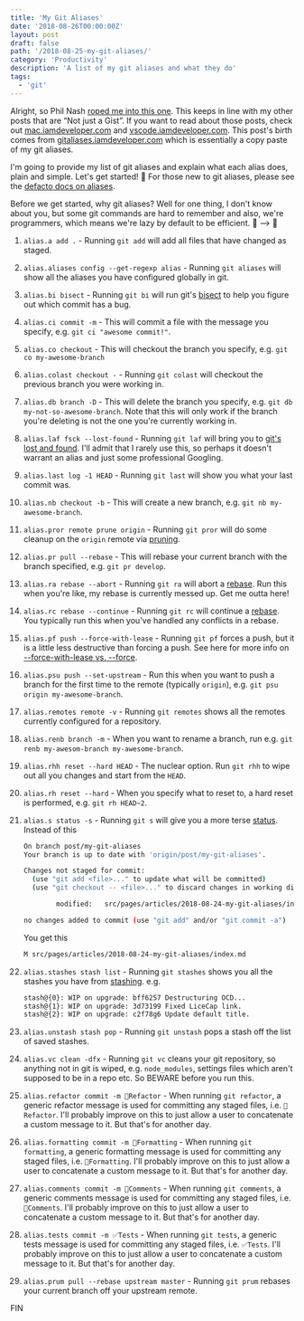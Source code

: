 ```yaml
---
title: 'My Git Aliases'
date: '2018-08-26T00:00:00Z'
layout: post
draft: false
path: '/2018-08-25-my-git-aliases/'
category: 'Productivity'
description: 'A list of my git aliases and what they do'
tags:
  - 'git'
---
```


Alright, so Phil Nash [roped me into this one](https://dev.to/philnash/comment/518o). This keeps in line with my other posts that are “Not just a Gist”. If you want to read about those posts, check out [mac.iamdeveloper.com](https://mac.iamdeveloper.com) and [vscode.iamdeveloper.com](https://vscode.iamdeveloper.com). This post's birth comes from [gitaliases.iamdeveloper.com](https://gitaliases.iamdeveloper.com) which is essentially a copy paste of my git aliases.

I'm going to provide my list of git aliases and explain what each alias does, plain and simple. Let's get started! 🏁 For those new to git aliases, please see the [defacto docs on aliases](https://git-scm.com/book/en/v2/Git-Basics-Git-Aliases).

Before we get started, why git aliases? Well for one thing, I don't know about you, but some git commands are hard to remember and also, we're programmers, which means we're lazy by default to be efficient. 🐢 --> 🐇

1. `alias.a add .` -
   Running `git add` will add all files that have changed as staged.

1. `alias.aliases config --get-regexp alias` -
   Running `git aliases` will show all the aliases you have configured globally in git.

1. `alias.bi bisect` -
   Running `git bi` will run git's [bisect](https://git-scm.com/docs/git-bisect) to help you figure out which commit has a bug.

1. `alias.ci commit -m` -
   This will commit a file with the message you specify, e.g. `git ci "awesome commit!"`.

1. `alias.co checkout` -
   This will checkout the branch you specify, e.g. `git co my-awesome-branch`

1. `alias.colast checkout -` -
   Running `git colast` will checkout the previous branch you were working in.

1. `alias.db branch -D` -
   This will delete the branch you specify, e.g. `git db my-not-so-awesome-branch`. Note that this will only work if the branch you're deleting is not the one you're currently working in.

1. `alias.laf fsck --lost-found` -
   Running `git laf` will bring you to [git's lost and found](https://git-scm.com/docs/git-lost-found). I'll admit that I rarely use this, so perhaps it doesn't warrant an alias and just some professional Googling.

1. `alias.last log -1 HEAD` -
   Running `git last` will show you what your last commit was.

1. `alias.nb checkout -b` -
   This will create a new branch, e.g. `git nb my-awesome-branch`.

1. `alias.pror remote prune origin` -
   Running `git pror` will do some cleanup on the `origin` remote via [pruning](https://git-scm.com/docs/git-prune).

1. `alias.pr pull --rebase` -
   This will rebase your current branch with the branch specified, e.g. `git pr develop`.

1. `alias.ra rebase --abort` -
   Running `git ra` will abort a [rebase](https://git-scm.com/docs/git-rebase). Run this when you're like, my rebase is currently messed up. Get me outta here!

1. `alias.rc rebase --continue` -
   Running `git rc` will continue a [rebase](https://git-scm.com/docs/git-rebase). You typically run this when you've handled any conflicts in a rebase.

1. `alias.pf push --force-with-lease` -
   Running `git pf` forces a push, but it is a little less destructive than forcing a push. See here for more info on [--force-with-lease vs. --force](https://developer.atlassian.com/blog/2015/04/force-with-lease).

1. `alias.psu push --set-upstream` -
   Run this when you want to push a branch for the first time to the remote (typically `origin`), e.g. `git psu origin my-awesome-branch`.

1. `alias.remotes remote -v` -
   Running `git remotes` shows all the remotes currently configured for a repository.

1. `alias.renb branch -m` -
   When you want to rename a branch, run e.g. `git renb my-awesom-branch my-awesome-branch`.

1. `alias.rhh reset --hard HEAD` -
   The nuclear option. Run `git rhh` to wipe out all you changes and start from the `HEAD`.

1. `alias.rh reset --hard` -
   When you specify what to reset to, a hard reset is performed, e.g. `git rh HEAD~2`.

1. `alias.s status -s` -
   Running `git s` will give you a more terse [status](https://git-scm.com/docs/git-status). Instead of this

   ```bash
   On branch post/my-git-aliases
   Your branch is up to date with 'origin/post/my-git-aliases'.

   Changes not staged for commit:
     (use "git add <file>..." to update what will be committed)
     (use "git checkout -- <file>..." to discard changes in working directory)

           modified:   src/pages/articles/2018-08-24-my-git-aliases/index.md

   no changes added to commit (use "git add" and/or "git commit -a")
   ```

   You get this

   ```bash
   M src/pages/articles/2018-08-24-my-git-aliases/index.md
   ```

1. `alias.stashes stash list` -
   Running `git stashes` shows you all the stashes you have from [stashing](https://git-scm.com/book/en/v1/Git-Tools-Stashing). e.g.

   ```bash
   stash@{0}: WIP on upgrade: bff6257 Destructuring OCD...
   stash@{1}: WIP on upgrade: 3d73199 Fixed LiceCap link.
   stash@{2}: WIP on upgrade: c2f78g6 Update default title.
   ```

1. `alias.unstash stash pop` -
   Running `git unstash` pops a stash off the list of saved stashes.

1. `alias.vc clean -dfx` -
   Running `git vc` cleans your git repository, so anything not in git is wiped, e.g. `node_modules`, settings files which aren't supposed to be in a repo etc. So BEWARE before you run this.

1. `alias.refactor commit -m 👷Refactor` -
   When running `git refactor`, a generic refactor message is used for committing any staged files, i.e. `👷Refactor`. I'll probably improve on this to just allow a user to concatenate a custom message to it. But that's for another day.

1. `alias.formatting commit -m 💅Formatting` -
   When running `git formatting`, a generic formatting message is used for committing any staged files, i.e. `💅Formatting`. I'll probably improve on this to just allow a user to concatenate a custom message to it. But that's for another day.

1. `alias.comments commit -m 📒Comments` -
   When running `git comments`, a generic comments message is used for committing any staged files, i.e. `📒Comments`. I'll probably improve on this to just allow a user to concatenate a custom message to it. But that's for another day.

1. `alias.tests commit -m ✅Tests` -
   When running `git tests`, a generic tests message is used for committing any staged files, i.e. `✅Tests`. I'll probably improve on this to just allow a user to concatenate a custom message to it. But that's for another day.

1. `alias.prum pull --rebase upstream master` -
   Running `git prum` rebases your current branch off your upstream remote.

FIN
